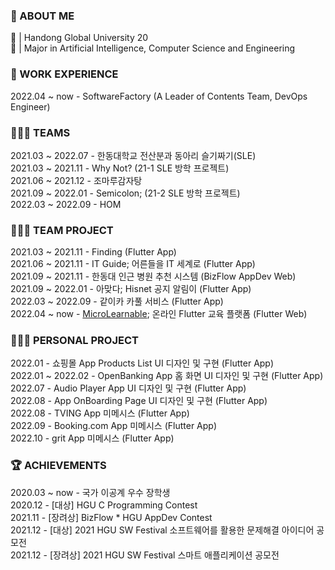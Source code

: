### 🧐 ABOUT ME
🏫 | Handong Global University 20  
📝 | Major in Artificial Intelligence, Computer Science and Engineering       

### 💼 WORK EXPERIENCE 
2022.04 ~ now - SoftwareFactory (A Leader of Contents Team, DevOps Engineer)   

### 🧑‍🤝‍🧑 TEAMS 
2021.03 ~ 2022.07 - 한동대학교 전산분과 동아리 슬기짜기(SLE)  
2021.03 ~ 2021.11 - Why Not? (21-1 SLE 방학 프로젝트)   
2021.06 ~ 2021.12 - 조마루감자탕  
2021.09 ~ 2022.01 - Semicolon; (21-2 SLE 방학 프로젝트)  
2022.03 ~ 2022.09 - HOM        

### 👩🏻‍💻 TEAM PROJECT     
2021.03 ~ 2021.11 - Finding (Flutter App)  
2021.06 ~ 2021.11 - IT Guide; 어른들을 IT 세계로 (Flutter App)   
2021.09 ~ 2021.11 - 한동대 인근 병원 추천 시스템 (BizFlow AppDev Web)   
2021.09 ~ 2022.01 - 아맞다; Hisnet 공지 알림이 (Flutter App)   
2022.03 ~ 2022.09 - 같이카 카풀 서비스 (Flutter App)  
2022.04 ~ now - [MicroLearnable](https://microlearnable.com/); 온라인 Flutter 교육 플랫폼 (Flutter Web)     

### 👩🏻‍💻 PERSONAL PROJECT       
2022.01 - 쇼핑몰 App Products List UI 디자인 및 구현 (Flutter App)    
2022.01 ~ 2022.02 - OpenBanking App 홈 화면 UI 디자인 및 구현 (Flutter App)  
2022.07 - Audio Player App UI 디자인 및 구현 (Flutter App)   
2022.08 - App OnBoarding Page UI 디자인 및 구현 (Flutter App)   
2022.08 - TVING App 미메시스 (Flutter App)  
2022.09 - Booking.com App 미메시스 (Flutter App)   
2022.10 - grit App 미메시스 (Flutter App)   

### 🏆 ACHIEVEMENTS    
2020.03 ~ now - 국가 이공계 우수 장학생  
2020.12 - [대상] HGU C Programming Contest  
2021.11 - [장려상] BizFlow * HGU AppDev Contest     
2021.12 - [대상] 2021 HGU SW Festival 소프트웨어를 활용한 문제해결 아이디어 공모전    
2021.12 - [장려상] 2021 HGU SW Festival 스마트 애플리케이션 공모전         
